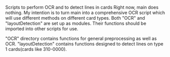 Scripts to perform OCR and to detect lines in cards
Right now, main does nothing. 
My intention is to turn main into a comprehensive OCR script which will use different methods on different card types.
Both "OCR" and "layoutDetection" are set up as modules. Their functions should be imported into other scripts for use.

"OCR" directory contains functions for general preprocessing as well as OCR.
"layoutDetection" contains functions designed to detect lines on type 1 cards(cards like 310-0000).